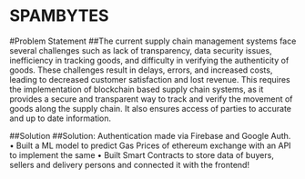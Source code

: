 # SPAMBYTES
#Problem Statement 
##The current supply chain management systems face several challenges such as lack of transparency, data security issues, inefficiency in tracking goods, and difficulty in verifying the authenticity of goods. These challenges result in delays, errors, and increased costs, leading to decreased customer satisfaction and lost revenue.
This requires the implementation of blockchain based supply chain systems, as it provides a secure and transparent way to track and verify the movement of goods along the supply chain. It also ensures access of parties to accurate and up to date information.


##Solution
##Solution:
Authentication made via Firebase and Google Auth.
• Built a ML model to predict Gas Prices of ethereum exchange with an API to implement the same
• Built Smart Contracts to store data of buyers, sellers and delivery persons and connected it with the frontend!
